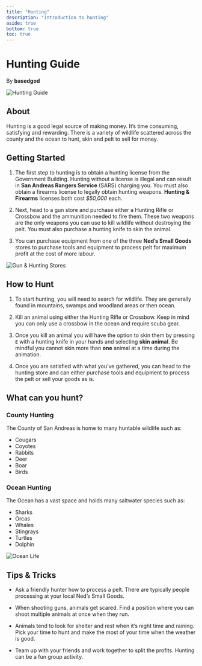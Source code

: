 ```yaml
---
title: "Hunting"
description: "Introduction to hunting"
aside: true
bottom: true
toc: true
---
```


# Hunting Guide

By **basedgod**

![Hunting Guide](https://i.imgur.com/Pbmws0j.png)


## About
Hunting is a good legal source of making money. It’s time consuming, satisfying and rewarding. There is a variety of wildlife scattered across the county and the ocean to hunt, skin and pelt to sell for money.


## Getting Started

1. The first step to hunting is to obtain a hunting license from the Government Building. Hunting without a license is illegal and can result in **San Andreas Rangers Service** (SARS) charging you. You must also obtain a firearms license to legally obtain hunting weapons. **Hunting & Firearms** licenses both cost *$50,000* each. 

2. Next, head to a gun store and purchase either a Hunting Rifle or Crossbow and the ammunition needed to fire them. These two weapons are the only weapons you can use to kill wildlife without destroying the pelt. You must also purchase a hunting knife to skin the animal.

3. You can purchase equipment from one of the three **Ned’s Small Goods** stores to purchase tools and equipment to process pelt for maximum profit at the cost of more labour. 

![Gun & Hunting Stores](https://i.imgur.com/akw1JUX.png)


## How to Hunt

1. To start hunting, you will need to search for wildlife. They are generally found in mountains, swamps and woodland areas or then ocean. 

2. Kill an animal using either the Hunting Rifle or Crossbow. Keep in mind you can only use a crossbow in the ocean and require scuba gear.

3. Once you kill an animal you will have the option to skin them by pressing **`E`** with a hunting knife in your hands and selecting **skin animal**. Be mindful you cannot skin more than **one** animal at a time during the animation. 

4. Once you are satisfied with what you’ve gathered, you can head to the hunting store and can either purchase tools and equipment to process the pelt or sell your goods as is. 


## What can you hunt?
### County Hunting
The County of San Andreas is home to many huntable wildlife such as:
- Cougars
- Coyotes
- Rabbits
- Deer
- Boar
- Birds

### Ocean Hunting
The Ocean has a vast space and holds many saltwater species such as:
- Sharks
- Orcas
- Whales
- Stingrays
- Turtles
- Dolphin


![Ocean Life](https://i.imgur.com/ciePpUw.png)


## Tips & Tricks

- Ask a friendly hunter how to process a pelt. There are typically people processing at your local Ned’s Small Goods.

- When shooting guns, animals get scared. Find a position where you can shoot multiple animals at once when they run.

- Animals tend to look for shelter and rest when it’s night time and raining. Pick your time to hunt and make the most of your time when the weather is good. 

- Team up with your friends and work together to split the profits. Hunting can be a fun group activity.


